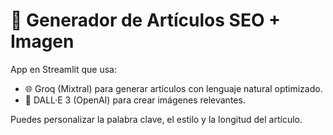 # 🧠 Generador de Artículos SEO + Imagen

App en Streamlit que usa:
- 🌐 Groq (Mixtral) para generar artículos con lenguaje natural optimizado.
- 🎨 DALL·E 3 (OpenAI) para crear imágenes relevantes.

Puedes personalizar la palabra clave, el estilo y la longitud del artículo.
